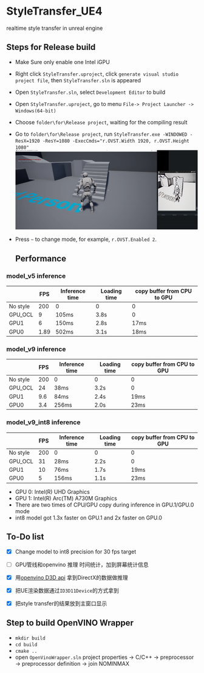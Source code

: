 # StyleTransfer_UE4
realtime style transfer in unreal engine

## Steps for Release build 

* Make Sure only enable one Intel iGPU 

* Right click `StyleTransfer.uproject`, click `generate visual studio project file`, then `StyleTransfer.sln` is appeared

* Open `StyleTransfer.sln`, select `Development Editor` to build

* Open `StyleTransfer.uproject`, go to menu `File-> Project Launcher -> Windows(64-bit)`

* Choose `folder\for\Release project`, waiting for the compiling result

* Go to `folder\for\Release project`, run `StyleTransfer.exe -WINDOWED -ResX=1920 -ResY=1080 -ExecCmds="r.OVST.Width 1920, r.OVST.Height 1080"`
  ![Result](doc/Result_manga.png)

* Press `~` to change mode, for example, `r.OVST.Enabled 2`.  

  ## Performance

### model_v5 inference

|          | FPS  | Inference time | Loading time | copy buffer from CPU to GPU|
|----------|------|----------------|--------------|--------------|
| No style | 200  | 0              | 0            | 0            |
| GPU_OCL  | 9    | 105ms          | 3.8s         | 0            |
| GPU1     | 6    | 150ms          | 2.8s         | 17ms         |
| GPU0     | 1.89 | 502ms          | 3.1s         | 18ms            |

### model_v9 inference

|          | FPS  | Inference time | Loading time | copy buffer from CPU to GPU |
|----------|------|----------------|--------------|--------------|
| No style | 200  | 0              | 0            | 0            |
| GPU_OCL  | 24   | 38ms          | 3.2s         | 0            |
| GPU1     | 9.6   | 84ms          | 2.4s         | 19ms         |
| GPU0     | 3.4 | 256ms          | 2.0s         | 23ms           |

### model_v9_int8 inference

|          | FPS  | Inference time | Loading time | copy buffer from CPU to GPU |
|----------|------|----------------|--------------|--------------|
| No style | 200  | 0              | 0            | 0            |
| GPU_OCL  | 31    | 28ms          | 2.2s         | 0            |
| GPU1     | 10   | 76ms          | 1.7s         | 19ms         |
| GPU0     | 5 | 156ms          | 1.1s         | 23ms           |

* GPU 0: Intel(R) UHD Graphics
* GPU 1: Intel(R) Arc(TM) A730M Graphics
* There are two times of CPU/GPU copy during inference in GPU.1/GPU.0 mode
* int8 model got 1.3x faster on GPU.1 and 2x faster on GPU.0  

## To-Do list
  - [x] Change model to int8 precision for 30 fps target
  - [ ] GPU管线和openvino 推理 时间统计，加到屏幕统计信息 
  - [x] 用[openvino D3D api](https://docs.openvino.ai/2021.4/classInferenceEngine_1_1gpu_1_1D3DBufferBlob.html) 拿到DirectX的数据做推理
  - [x] 把UE渲染数据通过`ID3D11Device`的方式拿到
  - [x] 把style transfer的结果放到主窗口显示 
  

## Step to build OpenVINO Wrapper
* `mkdir build`
*  `cd build`
* `cmake ..`
* open `OpenVinoWrapper.sln` project properties -> C/C++ -> preprocessor -> preprocessor definition -> join NOMINMAX
